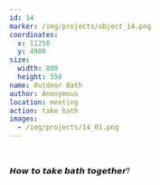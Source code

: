 ```yaml
---
id: 14
marker: /img/projects/object_14.png
coordinates:
  x: 11250
  y: 4900
size:
  width: 800
  height: 550
name: Outdoor Bath
author: Anonymous
location: meeting
action: take bath
images:
  - /img/projects/14_01.png
---
```

<br>

𝙃𝙤𝙬 𝙩𝙤 𝙩𝙖𝙠𝙚 𝙗𝙖𝙩𝙝 𝙩𝙤𝙜𝙚𝙩𝙝𝙚𝙧?

<br>

<br>